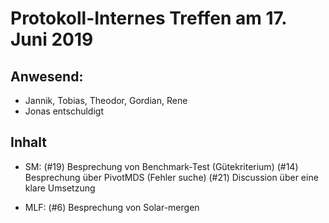 # Protokoll-Internes Treffen am 17. Juni 2019

## Anwesend: 
- Jannik, Tobias, Theodor, Gordian, Rene
- Jonas entschuldigt

## Inhalt
- SM:
(#19) Besprechung von Benchmark-Test (Gütekriterium)
(#14) Besprechung über PivotMDS (Fehler suche) 
(#21) Discussion über eine klare Umsetzung

- MLF:
(#6) Besprechung von Solar-mergen
